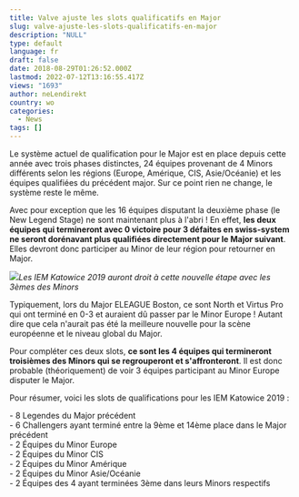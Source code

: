 ```yaml
---
title: Valve ajuste les slots qualificatifs en Major
slug: valve-ajuste-les-slots-qualificatifs-en-major
description: "NULL"
type: default
language: fr
draft: false
date: 2018-08-29T01:26:52.000Z
lastmod: 2022-07-12T13:16:55.417Z
views: "1693"
author: neLendirekt
country: wo
categories:
  - News
tags: []
---
```

Le système actuel de qualification pour le Major est en place depuis cette année avec trois phases distinctes, 24 équipes provenant de 4 Minors différents selon les régions (Europe, Amérique, CIS, Asie/Océanie) et les équipes qualifiées du précédent major. Sur ce point rien ne change, le système reste le même.

Avec pour exception que les 16 équipes disputant la deuxième phase (le New Legend Stage) ne sont maintenant plus à l'abri ! En effet, **les deux équipes qui termineront avec 0 victoire pour 3 défaites en swiss-system ne seront dorénavant plus qualifiées directement pour le Major suivant**. Elles devront donc participer au Minor de leur région pour retourner en Major. 

![](/images/articles/5b85dd3a6e3c6/images/OOoNfJjXapUj8BEoYTgzyVtpq6rO58YTeCBJ0P4a.jpeg)_Les IEM Katowice 2019 auront droit à cette nouvelle étape avec les 3èmes des Minors_

Typiquement, lors du Major ELEAGUE Boston, ce sont North et Virtus Pro qui ont terminé en 0-3 et auraient dû passer par le Minor Europe ! Autant dire que cela n'aurait pas été la meilleure nouvelle pour la scène européenne et le niveau global du Major. 

Pour compléter ces deux slots, **ce sont les 4 équipes qui termineront troisièmes des Minors qui se regrouperont et s'affronteront**. Il est donc probable (théoriquement) de voir 3 équipes participant au Minor Europe disputer le Major.

Pour résumer, voici les slots de qualifications pour les IEM Katowice 2019 :

\- 8 Legendes du Major précédent  
\- 6 Challengers ayant terminé entre la 9ème et 14ème place dans le Major précédent  
\- 2 Équipes du Minor Europe  
\- 2 Équipes du Minor CIS  
\- 2 Équipes du Minor Amérique  
\- 2 Équipes du Minor Asie/Océanie  
\- 2 Équipes des 4 ayant terminées 3ème dans leurs Minors respectifs
